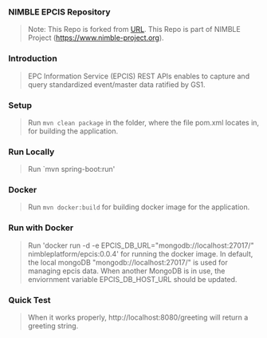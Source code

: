 ### NIMBLE EPCIS Repository ###
> Note: This Repo is forked from [URL](https://github.com/JaewookByun/epcis).
> This Repo is part of NIMBLE Project (https://www.nimble-project.org).

### Introduction ###
> EPC Information Service (EPCIS) REST APIs enables to capture and query standardized event/master data ratified by GS1.

### Setup ###

> Run `mvn clean package` in the folder, where the file pom.xml locates in, for building the application.

### Run Locally ###

> Run `mvn spring-boot:run' 

### Docker ###

> Run `mvn docker:build` for building docker image for the application.

### Run with Docker ###

> Run 'docker run -d -e EPCIS_DB_URL="mongodb://localhost:27017/" nimbleplatform/epcis:0.0.4' for running the docker image. In default, the local mongoDB "mongodb://localhost:27017/" is used for managing epcis data. When another MongoDB is in use, the enviornment variable EPCIS_DB_HOST_URL should be updated. 

### Quick Test ###
> When it works properly, http://localhost:8080/greeting will return a greeting string.







